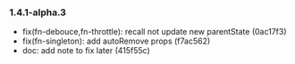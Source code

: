 ### 1.4.1-alpha.3

* fix(fn-debouce,fn-throttle): recall not update new parentState (0ac17f3)
* fix(fn-singleton): add autoRemove props (f7ac562)
* doc: add note to fix later (415f55c)
